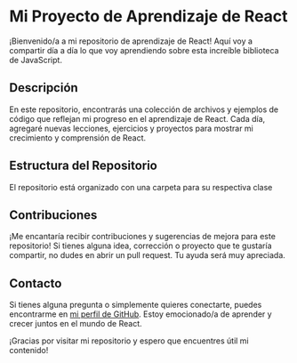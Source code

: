 # Mi Proyecto de Aprendizaje de React

¡Bienvenido/a a mi repositorio de aprendizaje de React! Aquí voy a compartir día a día lo que voy aprendiendo sobre esta increíble biblioteca de JavaScript.

## Descripción

En este repositorio, encontrarás una colección de archivos y ejemplos de código que reflejan mi progreso en el aprendizaje de React. Cada día, agregaré nuevas lecciones, ejercicios y proyectos para mostrar mi crecimiento y comprensión de React.

## Estructura del Repositorio

El repositorio está organizado con una carpeta para su respectiva clase

## Contribuciones

¡Me encantaría recibir contribuciones y sugerencias de mejora para este repositorio! Si tienes alguna idea, corrección o proyecto que te gustaría compartir, no dudes en abrir un pull request. Tu ayuda será muy apreciada.

## Contacto

Si tienes alguna pregunta o simplemente quieres conectarte, puedes encontrarme en [mi perfil de GitHub](https://github.com/dxncat). Estoy emocionado/a de aprender y crecer juntos en el mundo de React.

¡Gracias por visitar mi repositorio y espero que encuentres útil mi contenido!
